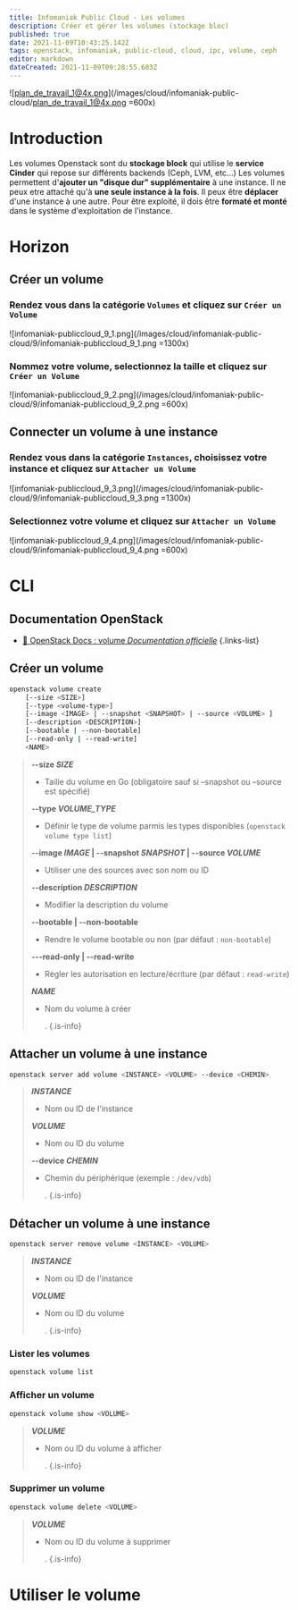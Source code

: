 ```yaml
---
title: Infomaniak Public Cloud - Les volumes
description: Créer et gérer les volumes (stockage bloc)
published: true
date: 2021-11-09T10:43:25.142Z
tags: openstack, infomaniak, public-cloud, cloud, ipc, volume, ceph
editor: markdown
dateCreated: 2021-11-09T09:28:55.603Z
---
```


![plan_de_travail_1@4x.png](/images/cloud/infomaniak-public-cloud/plan_de_travail_1@4x.png =600x)

# Introduction
Les volumes Openstack sont du **stockage block** qui utilise le **service Cinder** qui repose sur différents backends (Ceph, LVM, etc...)
Les volumes permettent d'**ajouter un "disque dur" supplémentaire** à une instance.
Il ne peux etre attaché qu'à **une seule instance à la fois**.
Il peux être **déplacer** d'une instance à une autre.
Pour être exploité, il dois être **formaté et monté** dans le système d'exploitation de l'instance.

# Horizon
## Créer un volume
### Rendez vous dans la catégorie `Volumes` et cliquez sur `Créer un Volume`
![infomaniak-publiccloud_9_1.png](/images/cloud/infomaniak-public-cloud/9/infomaniak-publiccloud_9_1.png =1300x)
### Nommez votre volume, selectionnez la taille et cliquez sur `Créer un Volume`
![infomaniak-publiccloud_9_2.png](/images/cloud/infomaniak-public-cloud/9/infomaniak-publiccloud_9_2.png =600x)


## Connecter un volume à une instance
### Rendez vous dans la catégorie `Instances`, choisissez votre instance et cliquez sur `Attacher un Volume`
![infomaniak-publiccloud_9_3.png](/images/cloud/infomaniak-public-cloud/9/infomaniak-publiccloud_9_3.png =1300x)

### Selectionnez votre volume et cliquez sur `Attacher un Volume`
![infomaniak-publiccloud_9_4.png](/images/cloud/infomaniak-public-cloud/9/infomaniak-publiccloud_9_4.png =600x)


# CLI
## Documentation OpenStack
  - [🔗 OpenStack Docs : volume *Documentation officielle*](https://docs.openstack.org/python-openstackclient/xena/cli/command-objects/volume.html)
{.links-list}
## Créer un volume
```bash
openstack volume create
    [--size <SIZE>]
    [--type <volume-type>]
    [--image <IMAGE> | --snapshot <SNAPSHOT> | --source <VOLUME> ]
    [--description <DESCRIPTION>]
    [--bootable | --non-bootable]
    [--read-only | --read-write]
    <NAME>
```
> **--size *SIZE***
> - Taille du volume en Go (obligatoire sauf si –snapshot ou –source est spécifié)
>
> **--type *VOLUME_TYPE***
> - Définir le type de volume parmis les types disponibles (`openstack volume type list`)
>
> **--image *IMAGE* | --snapshot *SNAPSHOT* | --source *VOLUME***
> - Utiliser une des sources avec son nom ou ID
>
> **--description *DESCRIPTION***
> - Modifier la description du volume
>
> **--bootable | --non-bootable**
> - Rendre le volume bootable ou non (par défaut : `non-bootable`)
>
> **---read-only | --read-write**
> - Régler les autorisation en lecture/écriture (par défaut : `read-write`)
>
> ***NAME***
> - Nom du volume à créer
>
> 	.
{.is-info}

## Attacher un volume à une instance
```bash
openstack server add volume <INSTANCE> <VOLUME> --device <CHEMIN>
```
> ***INSTANCE***
> - Nom ou ID de l'instance
>
> ***VOLUME***
> - Nom ou ID du volume
>
> **--device *CHEMIN***
> - Chemin du périphérique (exemple : `/dev/vdb`)
>
> 	.
{.is-info}
## Détacher un volume à une instance
```bash
openstack server remove volume <INSTANCE> <VOLUME>
```
> ***INSTANCE***
> - Nom ou ID de l'instance
>
> ***VOLUME***
> - Nom ou ID du volume
>
> 	.
{.is-info}
### Lister les volumes
```bash
openstack volume list
```
### Afficher un volume
```bash
openstack volume show <VOLUME>
```
> ***VOLUME***
> - Nom ou ID du volume à afficher
>
> 	.
{.is-info}
### Supprimer un volume
```bash
openstack volume delete <VOLUME>
```
> ***VOLUME***
> - Nom ou ID du volume à supprimer
>
> 	.
{.is-info}

# Utiliser le volume